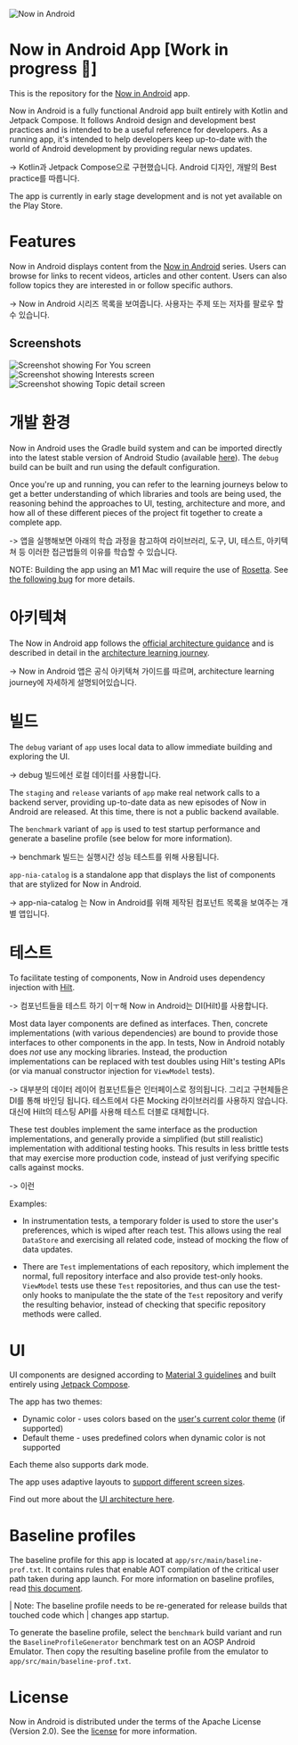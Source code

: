 ![Now in Android](docs/images/nia-splash.jpg "Now in Android")

Now in Android App [Work in progress 🚧]
==================

This is the repository for the [Now in Android](https://developer.android.com/series/now-in-android)
app.

Now in Android is a fully functional Android app built entirely with Kotlin and Jetpack Compose. It
follows Android design and development best practices and is intended to be a useful reference
for developers. As a running app, it's intended to help developers keep up-to-date with the world
of Android development by providing regular news updates.

-> Kotlin과 Jetpack Compose으로 구현했습니다. Android 디자인, 개발의 Best practice를 따릅니다.

The app is currently in early stage development and is not yet available on the Play Store.


# Features

Now in Android displays content from the
[Now in Android](https://developer.android.com/series/now-in-android) series. Users can browse for
links to recent videos, articles and other content. Users can also follow topics they are interested
in or follow specific authors.

-> Now in Android 시리즈 목록을 보여줍니다. 사용자는 주제 또는 저자를 팔로우 할 수 있습니다.

## Screenshots

![Screenshot showing For You screen](docs/images/screenshot-1-foryou.png "Screenshot showing For You screen") 
![Screenshot showing Interests screen](docs/images/screenshot-2-interests.png "Screenshot showing Interests screen") 
![Screenshot showing Topic detail screen](docs/images/screenshot-3-topicdetail.png "Screenshot showing Topic detail screen")


# 개발 환경

Now in Android uses the Gradle build system and can be imported directly into the latest stable
version of Android Studio (available [here](https://developer.android.com/studio)). The `debug`
build can be built and run using the default configuration.

Once you're up and running, you can refer to the learning journeys below to get a better
understanding of which libraries and tools are being used, the reasoning behind the approaches to
UI, testing, architecture and more, and how all of these different pieces of the project fit
together to create a complete app.

-> 앱을 실행해보면 아래의 학습 과정을 참고하여 라이브러리, 도구, UI, 테스트, 아키텍쳐 등 이러한 접근법들의 이유를 학습할 수 있습니다.

NOTE: Building the app using an M1 Mac will require the use of
[Rosetta](https://support.apple.com/en-gb/HT211861). See
[the following bug](https://github.com/protocolbuffers/protobuf/issues/9397#issuecomment-1086138036)
for more details.

# 아키텍쳐

The Now in Android app follows the
[official architecture guidance](https://developer.android.com/topic/architecture) 
and is described in detail in the
[architecture learning journey](docs/ArchitectureLearningJourney.md).

-> Now in Android 앱은 공식 아키텍쳐 가이드를 따르며, architecture learning journey에 자세하게 설명되어있습니다.

# 빌드

The `debug` variant of `app` uses local data to allow immediate building and exploring the UI.

-> debug 빌드에선 로컬 데이터를 사용합니다.

The `staging` and `release` variants of `app` make real network calls to a backend server, providing
up-to-date data as new episodes of Now in Android are released. At this time, there is not a
public backend available.

The `benchmark` variant of `app` is used to test startup performance and generate a baseline profile
(see below for more information).

-> benchmark 빌드는 실행시간 성능 테스트를 위해 사용됩니다.

`app-nia-catalog` is a standalone app that displays the list of components that are stylized for
Now in Android.

-> app-nia-catalog 는 Now in Android를 위해 제작된 컴포넌트 목록을 보여주는 개별 앱입니다.

# 테스트

To facilitate testing of components, Now in Android uses dependency injection with
[Hilt](https://developer.android.com/training/dependency-injection/hilt-android).

-> 컴포넌트들을 테스트 하기 이ㅜ해 Now in Android는 DI(Hilt)를 사용합니다.

Most data layer components are defined as interfaces.
Then, concrete implementations (with various dependencies) are bound to provide those interfaces to
other components in the app.
In tests, Now in Android notably does _not_ use any mocking libraries.
Instead, the production implementations can be replaced with test doubles using Hilt's testing APIs
(or via manual constructor injection for `ViewModel` tests).

-> 대부분의 데이터 레이어 컴포넌트들은 인터페이스로 정의됩니다. 그리고 구현체들은 DI를 통해 바인딩 됩니다. 테스트에서 다른 Mocking 라이브러리를 사용하지 않습니다. 대신에 Hilt의 테스팅 API를 사용해 테스트 더블로 대체합니다.

These test doubles implement the same interface as the production implementations, and generally
provide a simplified (but still realistic) implementation with additional testing hooks.
This results in less brittle tests that may exercise more production code, instead of just verifying
specific calls against mocks.

-> 이런 

Examples:
- In instrumentation tests, a temporary folder is used to store the user's preferences, which is
  wiped after reach test.
  This allows using the real `DataStore` and exercising all related code, instead of mocking the 
  flow of data updates.

- There are `Test` implementations of each repository, which implement the normal, full repository
  interface and also provide test-only hooks.
  `ViewModel` tests use these `Test` repositories, and thus can use the test-only hooks to
  manipulate the the state of the `Test` repository and verify the resulting behavior, instead of
  checking that specific repository methods were called.

# UI

UI components are designed according to [Material 3 guidelines](https://m3.material.io/) and built
entirely using [Jetpack Compose](https://developer.android.com/jetpack/compose). 

The app has two themes: 

- Dynamic color - uses colors based on the [user's current color theme](https://material.io/blog/announcing-material-you) (if supported)
- Default theme - uses predefined colors when dynamic color is not supported

Each theme also supports dark mode. 

The app uses adaptive layouts to
[support different screen sizes](https://developer.android.com/guide/topics/large-screens/support-different-screen-sizes).

Find out more about the [UI architecture here](docs/ArchitectureLearningJourney.md#ui-layer).

# Baseline profiles

The baseline profile for this app is located at `app/src/main/baseline-prof.txt`.
It contains rules that enable AOT compilation of the critical user path taken during app launch.
For more information on baseline profiles, read [this document](https://developer.android.com/studio/profile/baselineprofiles).

| Note: The baseline profile needs to be re-generated for release builds that touched code which
| changes app startup.

To generate the baseline profile, select the `benchmark` build variant and run the
`BaselineProfileGenerator` benchmark test on an AOSP Android Emulator.
Then copy the resulting baseline profile from the emulator to `app/src/main/baseline-prof.txt`.

# License

Now in Android is distributed under the terms of the Apache License (Version 2.0). See the
[license](LICENSE) for more information.
